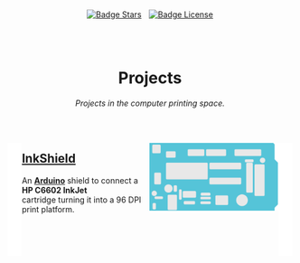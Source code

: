 
<br>

<div align = center>

[![Badge Stars]][#]  
[![Badge License]][License]

<br>
<br>

# Projects

*Projects in the computer printing space.*

</div>

<br>
<br>

[<img height = 200 width = 5% align = left  src = 'Resources/Empty.svg' >][#]
[<img height = 200 width = 5% align = right src = 'Resources/Empty.svg' >][#]

[<img align = right height = 120 src = 'Resources/Projects/InkShield/Thumbnail.png' />][InkShield]

## **[InkShield]**

An **[Arduino]** shield to connect a **HP C6602 InkJet**  
cartridge turning it into a 96 DPI print platform.

<br>


<!----------------------------------------------------------------------------->

[Arduino]: https://www.arduino.cc/

[InkShield]: Projects/InkShield.md
[License]: LICENSE
[#]: #


<!---------------------------------[ Badges ]---------------------------------->

[Badge License]: https://img.shields.io/badge/-BY_SA_4.0-ae6c18.svg?style=for-the-badge&labelColor=EF9421&logoColor=white&logo=CreativeCommons
[Badge Stars]: https://img.shields.io/github/stars/OpenPrinters/Projects?style=for-the-badge&logoColor=white&logo=Trustpilot&labelColor=FF66AA&color=cf538b

